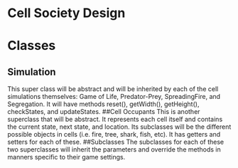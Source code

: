 # Cell Society Design 

# Classes
## Simulation
This super class will be abstract and will be inherited by each of the cell simulations themselves: Game of Life, Predator-Prey, SpreadingFire, and Segregation. It will have methods reset(), getWidth(), getHeight(), checkStates, and updateStates.
##Cell Occupants 
This is another superclass that will be abstract. It represents each cell itself and contains the current state, next state, and location. Its subclasses will be the different possible objects in cells (i.e. fire, tree, shark, fish, etc). It has getters and setters for each of these.
##Subclasses
The subclasses for each of these two superclasses will inherit the parameters and override the methods in manners specific to their game settings.